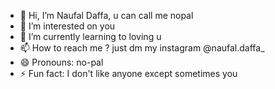 - 👋 Hi, I’m Naufal Daffa, u can call me nopal
- 👀 I’m interested on you
- 🌱 I’m currently learning to loving u
- 📫 How to reach me ? just dm my instagram @naufal.daffa_
- 😄 Pronouns: no-pal
- ⚡ Fun fact: I don't like anyone except sometimes you

<!---
faleln/faleln is a ✨ special ✨ repository because its `README.md` (this file) appears on your GitHub profile.
You can click the Preview link to take a look at your changes.
--->
